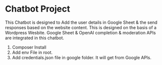 # Chatbot Project


This Chatbot is designed to Add the user details in Google Sheet & the send responses based on the website content.
This is designed on the basis of a Wordpress Wesbite.
Google Sheet & OpenAI completion & moderation APIs are integrated in this chatbot. 


1. Composer Install
2. Add env File in root.
3. Add credentials.json file in google folder. It will get from Google APIs. 
